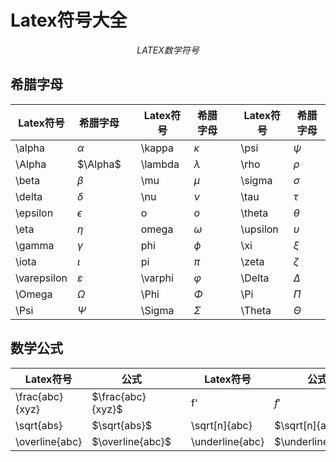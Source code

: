 # Latex符号大全

$$LATEX 数学符号$$

## 希腊字母

|Latex符号|希腊字母||Latex符号|希腊字母||Latex符号|希腊字母|
|--------|--------|-|---|-----------|-|---|-----------|
|\alpha|$\alpha$||\kappa|$\kappa$||\psi|$\psi$|
|\Alpha|$\Alpha$||\lambda|$\lambda$||\rho|$\rho$|
|\beta|$\beta$||\mu|$\mu$||\sigma|$\sigma$|
|\delta|$\delta$||\nu|$\nu$||\tau|$\tau$|
|\epsilon|$\epsilon$||o|$o$||\theta|$\theta$|
|\eta|$\eta$||omega|$\omega$||\upsilon|$\upsilon$|
|\gamma|$\gamma$||phi|$\phi$||\xi|$\xi$|
|\iota|$\iota$||pi|$\pi$||\zeta|$\zeta$|
|\varepsilon|$\varepsilon$||\varphi|$\varphi$||\Delta|$\Delta$|
|\Omega|$\Omega$||\Phi|$\Phi$||\Pi|$\Pi$|
|\Psi|$\Psi$||\Sigma|$\Sigma$||\Theta|$\Theta$|

## 数学公式

|Latex符号|公式||Latex符号|公式|
|--------|----|-|--------|----|
|\frac{abc}{xyz}|$\frac{abc}{xyz}$||f'|$f'$|
|\sqrt{abs}|$\sqrt{abs}$||\sqrt[n]{abc}|$\sqrt[n]{abc}$|
|\overline{abc}|$\overline{abc}$||\underline{abc}|$\underline{abc}$|
